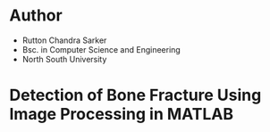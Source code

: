 # Author
* Rutton Chandra Sarker
* Bsc. in Computer Science and Engineering
* North South University
######
# Detection of Bone Fracture Using Image Processing in MATLAB
##
